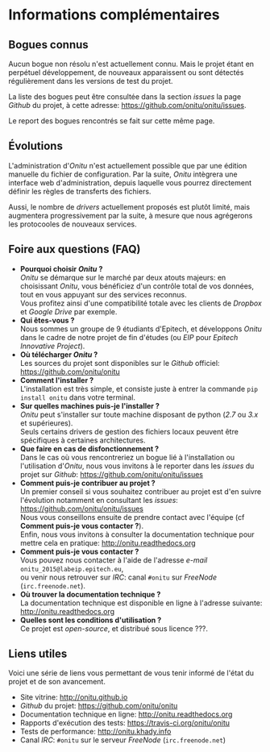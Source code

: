 # Informations complémentaires

## Bogues connus

Aucun bogue non résolu n'est actuellement connu. Mais le projet étant en perpétuel développement, de nouveaux apparaissent ou sont détectés régulièrement dans les versions de test du projet.

La liste des bogues peut être consultée dans la section *issues* la page *Github* du projet, à cette adresse: <https://github.com/onitu/onitu/issues>.

Le report des bogues rencontrés se fait sur cette même page.

## Évolutions

L'administration d'*Onitu* n'est actuellement possible que par une édition manuelle du fichier de configuration. Par la suite, *Onitu* intègrera une interface web d'administration, depuis laquelle vous pourrez directement définir les règles de transferts des fichiers.

Aussi, le nombre de *drivers* actuellement proposés est plutôt limité, mais augmentera progressivement par la suite, à mesure que nous agrégerons les protocooles de nouveaux services.

## Foire aux questions (FAQ)

* **Pourquoi choisir *Onitu* ?**  
  *Onitu* se démarque sur le marché par deux atouts majeurs: en choisissant *Onitu*, vous bénéficiez d'un contrôle total de vos données, tout en vous appuyant sur des services reconnus.  
  Vous profitez ainsi d'une compatibilité totale avec les clients de *Dropbox* et *Google Drive* par exemple.
* **Qui êtes-vous ?**  
  Nous sommes un groupe de 9 étudiants d'Epitech, et développons *Onitu* dans le cadre de notre projet de fin d'études (ou *EIP* pour *Epitech Innovative Project*).
* **Où télécharger *Onitu* ?**  
  Les sources du projet sont disponibles sur le *Github* officiel: <https://github.com/onitu/onitu>
* **Comment l'installer ?**  
  L'installation est très simple, et consiste juste à entrer la commande `pip install onitu` dans votre terminal.
* **Sur quelles machines puis-je l'installer ?**  
  *Onitu* peut s'installer sur toute machine disposant de python (*2.7* ou *3.x* et supérieures).  
  Seuls certains drivers de gestion des fichiers locaux peuvent être spécifiques à certaines architectures.
* **Que faire en cas de disfonctionnement ?**  
  Dans le cas où vous rencontreriez un bogue lié à l'installation ou l'utilisation d'*Onitu*, nous vous invitons à le reporter dans les *issues* du projet sur *Github*: <https://github.com/onitu/onitu/issues>
* **Comment puis-je contribuer au projet ?**  
  Un premier conseil si vous souhaitez contribuer au projet est d'en suivre l'évolution notamment en consultant les *issues*: <https://github.com/onitu/onitu/issues>  
  Nous vous conseillons ensuite de prendre contact avec l'équipe (cf **Comment puis-je vous contacter ?**).  
  Enfin, nous vous invitons à consulter la documentation technique pour mettre cela en pratique: <http://onitu.readthedocs.org>
* **Comment puis-je vous contacter ?**  
  Vous pouvez nous contacter à l'aide de l'adresse *e-mail* `onitu_2015@labeip.epitech.eu`,  
  ou venir nous retrouver sur *IRC*: canal `#onitu` sur *FreeNode* (`irc.freenode.net`).
* **Où trouver la documentation technique ?**  
  La documentation technique est disponible en ligne à l'adresse suivante: <http://onitu.readthedocs.org>
* **Quelles sont les conditions d'utilisation ?**  
  Ce projet est *open-source*, et distribué sous licence ???.

## Liens utiles

Voici une série de liens vous permettant de vous tenir informé de l'état du projet et de son avancement.

* Site vitrine: <http://onitu.github.io>
* *Github* du projet: <https://github.com/onitu/onitu>
* Documentation technique en ligne: <http://onitu.readthedocs.org>
* Rapports d'exécution des tests: <https://travis-ci.org/onitu/onitu>
* Tests de performance: <http://onitu.khady.info>
* Canal *IRC*: `#onitu` sur le serveur *FreeNode* (`irc.freenode.net`)
